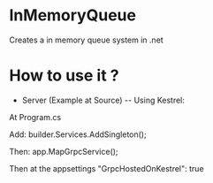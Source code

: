 # InMemoryQueue
Creates a in memory queue system in .net



# How to use it ?

- Server (Example at Source) -- Using Kestrel:

At Program.cs

Add:
builder.Services.AddSingleton<InMemoryQueueManager>();

Then:
app.MapGrpcService<ConsumerServiceImpl>();

Then at the appsettings
"GrpcHostedOnKestrel": true